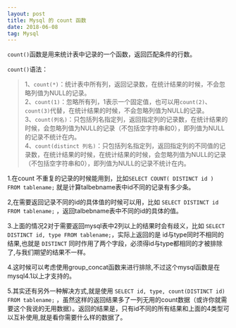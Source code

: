 ```yaml
---
layout: post
title: Mysql 的 count 函数
date: 2018-06-08
tag: Mysql
---
```


`count()`函数是用来统计表中记录的一个函数，返回匹配条件的行数。

`count()`语法：
>1、`count(*)`：统计表中所有列，返回记录数，在统计结果的时候，不会忽略列值为NULL的记录。  
>2、`count(1)`：忽略所有列，1表示一个固定值，也可以用`count(2)`、`count(3)`代替，在统计结果的时候，不会忽略列值为NULL的记录。  
>3、`count(列名)`：只包括列名指定列，返回指定列的记录数，在统计结果的时候，会忽略列值为NULL的记录（不包括空字符串和0），即列值为NULL的记录不统计在内。  
>4、`count(distinct 列名)`：只包括列名指定列，返回指定列的不同值的记录数，在统计结果的时候，在统计结果的时候，会忽略列值为NULL的记录（不包括空字符串和0），即列值为NULL的记录不统计在内。

1.在count 不重复的记录的时候能用到，比如`SELECT COUNT( DISTINCT id ) FROM tablename;` 就是计算talbebname表中id不同的记录有多少条。

2,在需要返回记录不同的id的具体值的时候可以用，比如 `SELECT DISTINCT id FROM tablename;` ，返回talbebname表中不同的id的具体的值。

3.上面的情况2对于需要返回mysql表中2列以上的结果时会有歧义，比如 `SELECT DISTINCT id, type FROM tablename;`，实际上返回的是 id与type同时不相同的结果,也就是 `DISTINCT` 同时作用了两个字段，必须得id与type都相同的才被排除了,与我们期望的结果不一样。  

4.这时候可以考虑使用group_concat函数来进行排除,不过这个mysql函数是在mysql4.1以上才支持的。

5.其实还有另外一种解决方式,就是使用 `SELECT id, type, count(DISTINCT id) FROM tablename;` ，虽然这样的返回结果多了一列无用的count数据（或许你就需要这个我说的无用数据）。返回的结果是，只有id不同的所有结果和上面的4类型可以互补使用,就是看你需要什么样的数据了。